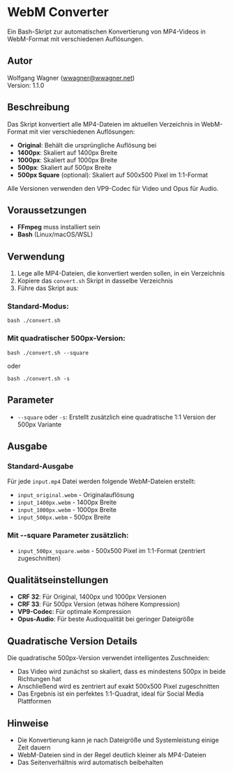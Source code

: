 # WebM Converter

Ein Bash-Skript zur automatischen Konvertierung von MP4-Videos in WebM-Format mit verschiedenen Auflösungen.

## Autor
Wolfgang Wagner (wwagner@wwagner.net)  
Version: 1.1.0

## Beschreibung

Das Skript konvertiert alle MP4-Dateien im aktuellen Verzeichnis in WebM-Format mit vier verschiedenen Auflösungen:
- **Original**: Behält die ursprüngliche Auflösung bei
- **1400px**: Skaliert auf 1400px Breite
- **1000px**: Skaliert auf 1000px Breite  
- **500px**: Skaliert auf 500px Breite  
- **500px Square** (optional): Skaliert auf 500x500 Pixel im 1:1-Format


Alle Versionen verwenden den VP9-Codec für Video und Opus für Audio.

## Voraussetzungen

- **FFmpeg** muss installiert sein
- **Bash** (Linux/macOS/WSL)

## Verwendung

1. Lege alle MP4-Dateien, die konvertiert werden sollen, in ein Verzeichnis
2. Kopiere das `convert.sh` Skript in dasselbe Verzeichnis
3. Führe das Skript aus:

### Standard-Modus:

`bash ./convert.sh`

### Mit quadratischer 500px-Version:

`bash ./convert.sh --square`

oder 

`bash ./convert.sh -s`

## Parameter

- `--square` oder `-s`: Erstellt zusätzlich eine quadratische 1:1 Version der 500px Variante

## Ausgabe

### Standard-Ausgabe
Für jede `input.mp4` Datei werden folgende WebM-Dateien erstellt:
- `input_original.webm` - Originalauflösung
- `input_1400px.webm` - 1400px Breite
- `input_1000px.webm` - 1000px Breite
- `input_500px.webm` - 500px Breite

### Mit --square Parameter zusätzlich:
- `input_500px_square.webm` - 500x500 Pixel im 1:1-Format (zentriert zugeschnitten)

## Qualitätseinstellungen

- **CRF 32**: Für Original, 1400px und 1000px Versionen
- **CRF 33**: Für 500px Version (etwas höhere Kompression)
- **VP9-Codec**: Für optimale Kompression
- **Opus-Audio**: Für beste Audioqualität bei geringer Dateigröße

## Quadratische Version Details

Die quadratische 500px-Version verwendet intelligentes Zuschneiden:
- Das Video wird zunächst so skaliert, dass es mindestens 500px in beide Richtungen hat
- Anschließend wird es zentriert auf exakt 500x500 Pixel zugeschnitten
- Das Ergebnis ist ein perfektes 1:1-Quadrat, ideal für Social Media Plattformen

## Hinweise

- Die Konvertierung kann je nach Dateigröße und Systemleistung einige Zeit dauern
- WebM-Dateien sind in der Regel deutlich kleiner als MP4-Dateien
- Das Seitenverhältnis wird automatisch beibehalten
